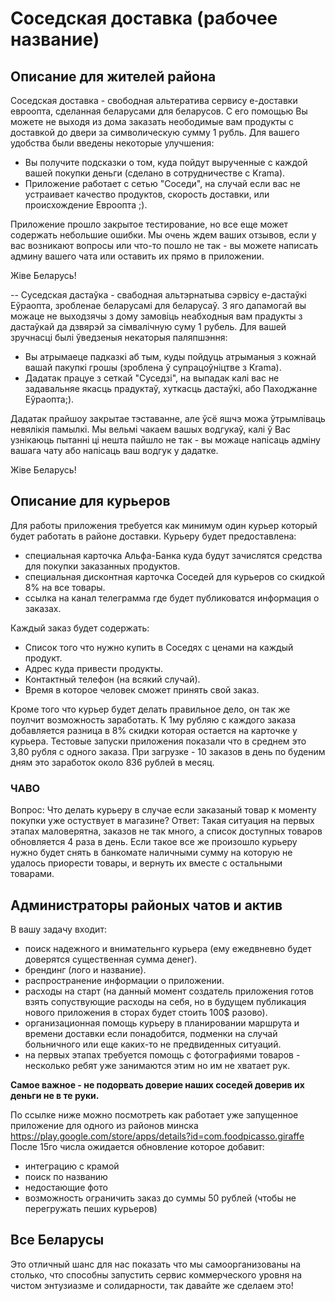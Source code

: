 # Соседская доставка (рабочее название)
## Описание для жителей района
Соседская доставка - свободная альтератива сервису e-доставки евроопта, сделанная беларусами для беларусов.
С его помощью Вы можете не выходя из дома заказать неободимые вам продукты с доставкой до двери за символическую сумму 1 рубль.
Для вашего удобства были введены некоторые улучшения:
- Вы получите подсказки о том, куда пойдут вырученные с каждой вашей покупки деньги (сделано в сотрудничестве с Krama).
- Приложение работает с сетью "Соседи", на случай если вас не устраивает качество продуктов, скорость доставки, или происхождение Евроопта ;).

Приложение прошло закрытое тестирование, но все еще может содержать небольшие ошибки. Мы очень ждем ваших отзывов, если у вас возникают вопросы или что-то пошло не так - вы можете написать админу вашего чата или оставить их прямо в приложении.

Жiве Беларусь!

-- 
Суседская дастаўка - свабодная альтэрнатыва сэрвісу e-дастаўкі Еўраопта, зробленае беларусамі для беларусаў.
З яго дапамогай вы можаце не выходзячы з дому замовіць неабходныя вам прадукты з дастаўкай да дзвярэй за сімвалічную суму 1 рубель.
Для вашей зручнасці былі ўведзеныя некаторыя паляпшэння:
- Вы атрымаеце падказкі аб тым, куды пойдуць атрыманыя з кожнай вашай пакупкі грошы (зроблена ў супрацоўніцтве з Krama).
- Дадатак працуе з сеткай "Суседзі", на выпадак калі вас не задавальняе якасць прадуктаў, хуткасць дастаўкі, або Паходжанне Еўраопта;).

Дадатак прайшоу закрытае тэставанне, але ўсё яшчэ можа ўтрымліваць невялікія памылкі. Мы вельмі чакаем вашых водгукаў, калі ў Вас узнікаюць пытанні ці нешта пайшло не так -
вы можаце напісаць адміну вашага чату або напісаць ваш водгук у дадатке.

Жiве Беларусь!

## Описание для курьеров
Для работы приложения требуется как минимум один курьер который будет работать в районе доставки.
Курьеру будет предоставлена:
- специальная карточка Альфа-Банка куда будут зачислятся средства для покупки заказанных продуктов.
- специальная дисконтная карточка Соседей для курьеров со скидкой 8% на все товары.
- ссылка на канал телеграмма где будет публиковатся информация о заказах.

Каждый заказ будет содержать:
- Список того что нужно купить в Соседях с ценами на каждый продукт.
- Адрес куда привести продукты.
- Контактный телефон (на всякий случай).
- Время в которое человек сможет принять свой заказ.

Кроме того что курьер будет делать правильное дело, он так же поулчит возможность заработать.
К 1му рубляю с каждого заказа добавляется разница в 8% скидки которая остается на карточке у курьера.
Тестовые запуски приложения показали что в среднем это 3,80 рубля с одного заказа.
При загрузке - 10 заказов в день по буденим дням это заработок около 836 рублей в месяц.

### ЧАВО
Вопрос: Что делать курьеру в случае если заказаный товар к моменту покупки уже остуствует в магазине?
Ответ: Такая ситуация на первых этапах маловерятна, заказов не так много, а список доступных товаров обновляется 4 раза в день. Если такое все же произошло курьеру нужно будет снять в банкомате наличными сумму на которую не удалось приорести товары, и вернуть их вместе с остальными товарами.

## Администраторы районых чатов и актив
В вашу задачу входит:
- поиск надежного и внимательнго курьера (ему ежедвневно будет доверятся существенная сумма денег).
- брендинг (лого и название).
- распространение информации о приложении.
- расходы на старт (на данный момент создатель приложения готов взять сопуствующие расходы на себя, но в будущем публикация нового приложения в сторах будет стоить 100$ разово).
- организационная помощь курьеру в планировании маршрута и времени доставки если понадобится, подменки на случай больничного или еще каких-то не предвиденных ситуаций.
- на первых этапах требуется помощь с фотографиями товаров - несколько ребят уже занимаются этим но им не хватает рук.

**Самое важное - не подорвать доверие наших соседей доверив их деньги не в те руки.**

По ссылке ниже можно посмотреть как работает уже запущенное приложение для одного из районов минска
https://play.google.com/store/apps/details?id=com.foodpicasso.giraffe
После 15го числа ожидается обновление которое добавит:
- интеграцию с крамой
- поиск по названию
- недостающие фото
- возможность ограничить заказ до суммы 50 рублей (чтобы не перегружать пеших курьеров)

## Все Беларусы
Это отличный шанс для нас показать что мы самоорганизованы на столько, что способны запустить сервис коммерческого уровня на чистом энтузиазме и солидарности, так давайте же сделаем это!



